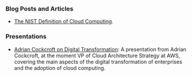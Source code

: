 <!-- Reading -->

<!-- ### Books -->
<!-- ### Websites -->

### Blog Posts and Articles

- [The NIST Definition of Cloud Computing](https://csrc.nist.gov/publications/detail/sp/800-145/final).

<!-- ### Blogs & Newsletters -->
<!-- ### People to Follow -->

<!-- Listening -->

<!-- Watching -->

### Presentations

- [Adrian Cockcroft on Digital Transformation](https://www.youtube.com/watch?v=7lDWXtNjVyQ): A presentation from Adrian Cockcroft, at the moment VP of Cloud Architecture Strategy at AWS, covering the main aspects of the digital transformation of enterprises and the adoption of cloud computing.

<!-- Discussing -->

<!-- Doing -->